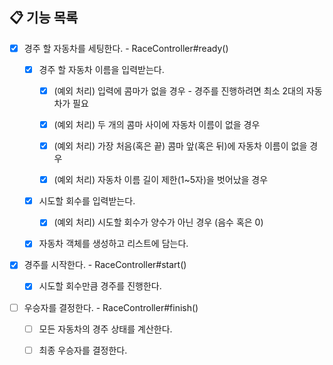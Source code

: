 ## 📋 기능 목록

- [x] 경주 할 자동차를 세팅한다. - RaceController#ready()

    - [x] 경주 할 자동차 이름을 입력받는다.

        - [x] (예외 처리) 입력에 콤마가 없을 경우 - 경주를 진행하려면 최소 2대의 자동차가 필요

        - [x] (예외 처리) 두 개의 콤마 사이에 자동차 이름이 없을 경우

        - [x] (예외 처리) 가장 처음(혹은 끝) 콤마 앞(혹은 뒤)에 자동차 이름이 없을 경우

        - [x] (예외 처리) 자동차 이름 길이 제한(1~5자)을 벗어났을 경우

    - [x] 시도할 회수를 입력받는다.

        - [x] (예외 처리) 시도할 회수가 양수가 아닌 경우 (음수 혹은 0)

    - [x] 자동차 객체를 생성하고 리스트에 담는다.

- [x] 경주를 시작한다. - RaceController#start()

    - [x] 시도할 회수만큼 경주를 진행한다.

- [ ] 우승자를 결정한다. - RaceController#finish()

    - [ ] 모든 자동차의 경주 상태를 계산한다.

    - [ ] 최종 우승자를 결정한다.
